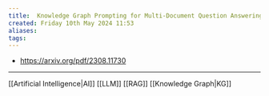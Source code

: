 ```yaml
---
title:  Knowledge Graph Prompting for Multi-Document Question Answering
created: Friday 10th May 2024 11:53
aliases: 
tags: 
---
```

- https://arxiv.org/pdf/2308.11730

---
[[Artificial Intelligence|AI]] 
[[LLM]]
[[RAG]]
[[Knowledge Graph|KG]]